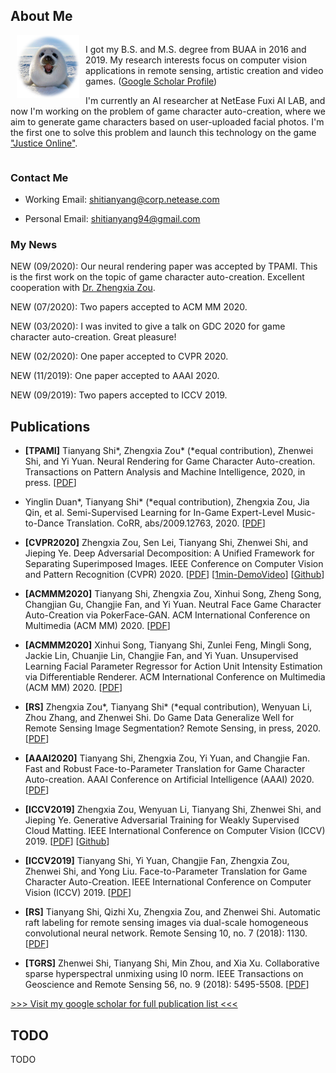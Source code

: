 ## About Me

<div style="float: left; clear: both;" align="left">
<img src="logo.png" width="100" alt="logo" align=left style="margin:0 10px 0 10px"/>
<p>I got my B.S. and M.S. degree from BUAA in 2016 and 2019. My research interests focus on computer vision applications in remote sensing, artistic creation and video games. (<a href="https://scholar.google.com/citations?user=oPej400AAAAJ&hl=en">Google Scholar Profile</a>)</p>
<p>I'm currently an AI researcher at NetEase Fuxi AI LAB, and now I'm working on the problem of game character auto-creation, where we aim to generate game characters based on user-uploaded facial photos. I'm the first one to solve this problem and launch this technology on the game <a href="https://n.163.com">"Justice Online"</a>.</p>
</div>
<br clear="left" />

### Contact Me

+ Working Email: shitianyang@corp.netease.com

+ Personal Email: shitianyang94@gmail.com

### My News

NEW (09/2020): Our neural rendering paper was accepted by TPAMI. This is the first work on the topic of game character auto-creation. Excellent cooperation with [Dr. Zhengxia Zou](http://www-personal.umich.edu/~zzhengxi/#Honors).

NEW (07/2020): Two papers accepted to ACM MM 2020.

NEW (03/2020): I was invited to give a talk on GDC 2020 for game character auto-creation. Great pleasure!

NEW (02/2020): One paper accepted to CVPR 2020.

NEW (11/2019): One paper accepted to AAAI 2020.

NEW (09/2019): Two papers accepted to ICCV 2019.

## Publications

+ **\[TPAMI\]** Tianyang Shi\*, Zhengxia Zou\* (\*equal contribution), Zhenwei Shi, and Yi Yuan. Neural Rendering for Game Character Auto-creation. Transactions on Pattern Analysis and Machine Intelligence, 2020, in press. [[PDF](https://ieeexplore.ieee.org/stamp/stamp.jsp?tp=&arnumber=9197693)]

+ Yinglin Duan\*, Tianyang Shi\* (\*equal contribution), Zhengxia Zou, Jia Qin, et al. Semi-Supervised Learning for In-Game Expert-Level Music-to-Dance Translation. CoRR, abs/2009.12763, 2020. [[PDF](https://arxiv.org/pdf/2009.12763.pdf)]

+ **\[CVPR2020\]** Zhengxia Zou, Sen Lei, Tianyang Shi, Zhenwei Shi, and Jieping Ye. Deep Adversarial Decomposition: A Unified Framework for Separating Superimposed Images. IEEE Conference on Computer Vision and Pattern Recognition (CVPR) 2020. [[PDF](http://www-personal.umich.edu/~zzhengxi/zzx_PDF/CVPR2020.pdf)] [[1min-DemoVideo](http://www-personal.umich.edu/~zzhengxi/zzx_gallery/5946-1min.mp4)] [[Github](https://github.com/jiupinjia/Deep-adversarial-decomposition)]

+ **\[ACMMM2020\]** Tianyang Shi, Zhengxia Zou, Xinhui Song, Zheng Song, Changjian Gu, Changjie Fan, and Yi Yuan. Neutral Face Game Character Auto-Creation via PokerFace-GAN. ACM International Conference on Multimedia (ACM MM) 2020. [[PDF](https://arxiv.org/pdf/2008.07154.pdf)]

+ **\[ACMMM2020\]** Xinhui Song, Tianyang Shi, Zunlei Feng, Mingli Song, Jackie Lin, Chuanjie Lin, Changjie Fan, and Yi Yuan. Unsupervised Learning Facial Parameter Regressor for Action Unit Intensity Estimation via Differentiable Renderer. ACM International Conference on Multimedia (ACM MM) 2020. [[PDF](https://arxiv.org/pdf/2008.08862.pdf)]

+ **\[RS\]** Zhengxia Zou\*, Tianyang Shi\* (\*equal contribution), Wenyuan Li, Zhou Zhang, and Zhenwei Shi. Do Game Data Generalize Well for Remote Sensing Image Segmentation? Remote Sensing, in press, 2020. [[PDF](https://www.mdpi.com/2072-4292/12/2/275)]

+ **\[AAAI2020\]** Tianyang Shi, Zhengxia Zou, Yi Yuan, and Changjie Fan. Fast and Robust Face-to-Parameter Translation for Game Character Auto-creation. AAAI Conference on Artificial Intelligence (AAAI) 2020. [[PDF](https://www.aaai.org/Papers/AAAI/2020GB/AAAI-ShiT.147.pdf)]

+ **\[ICCV2019\]** Zhengxia Zou, Wenyuan Li, Tianyang Shi, Zhenwei Shi, and Jieping Ye. Generative Adversarial Training for Weakly Supervised Cloud Matting. IEEE International Conference on Computer Vision (ICCV) 2019. [[PDF](http://openaccess.thecvf.com/content_ICCV_2019/html/Zou_Generative_Adversarial_Training_for_Weakly_Supervised_Cloud_Matting_ICCV_2019_paper.html)] [[Github](https://github.com/jiupinjia/CloudMattingGAN)]

+ **\[ICCV2019\]** Tianyang Shi, Yi Yuan, Changjie Fan, Zhengxia Zou, Zhenwei Shi, and Yong Liu. Face-to-Parameter Translation for Game Character Auto-Creation. IEEE International Conference on Computer Vision (ICCV) 2019. [[PDF](https://arxiv.org/abs/1909.01064)]

+ **\[RS\]** Tianyang Shi, Qizhi Xu, Zhengxia Zou, and Zhenwei Shi. Automatic raft labeling for remote sensing images via dual-scale homogeneous convolutional neural network. Remote Sensing 10, no. 7 (2018): 1130. [[PDF](https://www.mdpi.com/2072-4292/10/7/1130)]

+ **\[TGRS\]** Zhenwei Shi, Tianyang Shi, Min Zhou, and Xia Xu. Collaborative sparse hyperspectral unmixing using l0 norm. IEEE Transactions on Geoscience and Remote Sensing 56, no. 9 (2018): 5495-5508. [[PDF](https://ieeexplore.ieee.org/abstract/document/8340224)]

[>>> Visit my google scholar for full publication list <<<](https://scholar.google.com/citations?user=oPej400AAAAJ&hl=en)

## TODO

TODO
